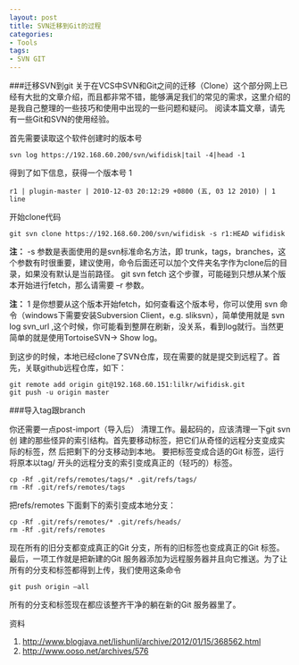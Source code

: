 ```yaml
---
layout: post
title: SVN迁移到Git的过程
categories:
- Tools
tags:
- SVN GIT
---
```



###迁移SVN到git
关于在VCS中SVN和Git之间的迁移（Clone）这个部分网上已经有大批的文章介绍，而且都非常不错，能够满足我们的常见的需求，这里介绍的是我自己整理的一些技巧和使用中出现的一些问题和疑问。
阅读本篇文章，请先有一些Git和SVN的使用经验。

首先需要读取这个软件创建时的版本号

	svn log https://192.168.60.200/svn/wifidisk|tail -4|head -1

得到了如下信息，获得一个版本号 1

	r1 | plugin-master | 2010-12-03 20:12:29 +0800 (五, 03 12 2010) | 1 line

开始clone代码

	git svn clone https://192.168.60.200/svn/wifidisk -s r1:HEAD wifidisk
	
**注：** -s 参数是表面使用的是svn标准命名方法，即 trunk，tags，branches，这个参数有时很重要，建议使用，命令后面还可以加个文件夹名字作为clone后的目录，如果没有默认是当前路径。
git svn fetch 这个步骤，可能碰到只想从某个版本开始进行fetch，那么请需要 –r 参数。

**注：** 1 是你想要从这个版本开始fetch，如何查看这个版本号，你可以使用 svn 命令（windows下需要安装Subversion Client，e.g. sliksvn），简单使用就是 svn log svn_url ,这个时候，你可能看到整屏在刷新，没关系，看到log就行。当然更简单的就是使用TortoiseSVN-> Show log。

到这步的时候，本地已经clone了SVN仓库，现在需要的就是提交到远程了。首先，关联github远程仓库，如下：

	git remote add origin git@192.168.60.151:lilkr/wifidisk.git
	git push -u origin master

###导入tag跟branch

你还需要一点post-import（导入后） 清理工作。最起码的，应该清理一下git svn 创
建的那些怪异的索引结构。首先要移动标签，把它们从奇怪的远程分支变成实际的标签，然
后把剩下的分支移动到本地。
要把标签变成合适的Git 标签，运行
将原本以tag/ 开头的远程分支的索引变成真正的（轻巧的）标签。

	cp -Rf .git/refs/remotes/tags/* .git/refs/tags/
	rm -Rf .git/refs/remotes/tags

把refs/remotes 下面剩下的索引变成本地分支：
	
	cp -Rf .git/refs/remotes/* .git/refs/heads/
	rm -Rf .git/refs/remotes

现在所有的旧分支都变成真正的Git 分支，所有的旧标签也变成真正的Git 标签。最后，一项工作就是把新建的Git 服务器添加为远程服务器并且向它推送。为了让所有的分支和标签都得到上传，我们使用这条命令

	git push origin –all
	
所有的分支和标签现在都应该整齐干净的躺在新的Git 服务器里了。

资料

1. http://www.blogjava.net/lishunli/archive/2012/01/15/368562.html
2. http://www.ooso.net/archives/576